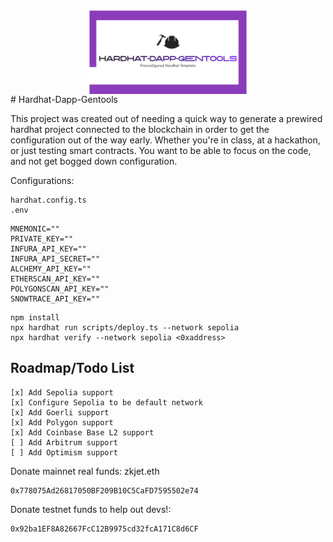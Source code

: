 <img src="./assets/logo.png"  width="50%" height="30%" style="display: block; margin: 0 auto" />
# Hardhat-Dapp-Gentools

This project was created out of needing a quick way to generate a prewired hardhat project connected to the blockchain in order to get the configuration out of the way early.
Whether you're in class, at a hackathon, or just testing smart contracts. You want to be able to focus on the code, and not get bogged down configuration.

Configurations:

```shell
hardhat.config.ts
.env
```

```shell
MNEMONIC=""
PRIVATE_KEY=""
INFURA_API_KEY=""
INFURA_API_SECRET=""
ALCHEMY_API_KEY=""
ETHERSCAN_API_KEY=""
POLYGONSCAN_API_KEY=""
SNOWTRACE_API_KEY=""
```

```shell
npm install
npx hardhat run scripts/deploy.ts --network sepolia
npx hardhat verify --network sepolia <0xaddress>
```

## Roadmap/Todo List

```shell
[x] Add Sepolia support
[x] Configure Sepolia to be default network
[x] Add Goerli support
[x] Add Polygon support
[x] Add Coinbase Base L2 support
[ ] Add Arbitrum support
[ ] Add Optimism support
```

Donate mainnet real funds: zkjet.eth

```solidity
0x778075Ad26817050BF209B10C5CaFD7595502e74
```

Donate testnet funds to help out devs!:

```solidity
0x92ba1EF8A82667FcC12B9975cd32fcA171C8d6CF
```
